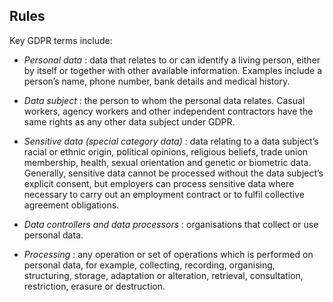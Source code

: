 ##  Rules

Key GDPR terms include:

  * _Personal data_ : data that relates to or can identify a living person, either by itself or together with other available information. Examples include a person’s name, phone number, bank details and medical history. 

  * _Data subject_ : the person to whom the personal data relates. Casual workers, agency workers and other independent contractors have the same rights as any other data subject under GDPR. 

  * _Sensitive data (special category data)_ : data relating to a data subject’s racial or ethnic origin, political opinions, religious beliefs, trade union membership, health, sexual orientation and genetic or biometric data. Generally, sensitive data cannot be processed without the data subject’s explicit consent, but employers can process sensitive data where necessary to carry out an employment contract or to fulfil collective agreement obligations. 

  * _Data controllers and data processors_ : organisations that collect or use personal data. 

  * _Processing_ : any operation or set of operations which is performed on personal data, for example, collecting, recording, organising, structuring, storage, adaptation or alteration, retrieval, consultation, restriction, erasure or destruction. 
